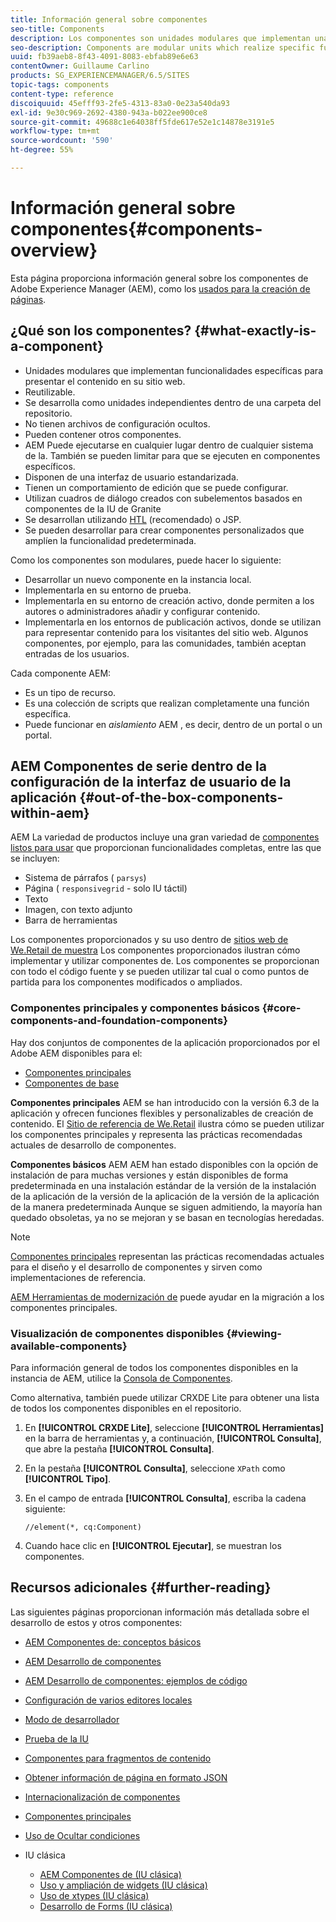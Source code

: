 ```yaml
---
title: Información general sobre componentes
seo-title: Components
description: Los componentes son unidades modulares que implementan una funcionalidad específica para presentar el contenido en su sitio web
seo-description: Components are modular units which realize specific functionality to present your content on your website
uuid: fb39aeb8-8f43-4091-8083-ebfab89e6e63
contentOwner: Guillaume Carlino
products: SG_EXPERIENCEMANAGER/6.5/SITES
topic-tags: components
content-type: reference
discoiquuid: 45efff93-2fe5-4313-83a0-0e23a540da93
exl-id: 9e30c969-2692-4380-943a-b022ee900ce8
source-git-commit: 49688c1e64038ff5fde617e52e1c14878e3191e5
workflow-type: tm+mt
source-wordcount: '590'
ht-degree: 55%

---
```


# Información general sobre componentes{#components-overview}

Esta página proporciona información general sobre los componentes de Adobe Experience Manager (AEM), como los [usados para la creación de páginas](/help/sites-authoring/default-components-foundation.md).

## ¿Qué son los componentes? {#what-exactly-is-a-component}

* Unidades modulares que implementan funcionalidades específicas para presentar el contenido en su sitio web.
* Reutilizable.
* Se desarrolla como unidades independientes dentro de una carpeta del repositorio.
* No tienen archivos de configuración ocultos.
* Pueden contener otros componentes.
* AEM Puede ejecutarse en cualquier lugar dentro de cualquier sistema de la. También se pueden limitar para que se ejecuten en componentes específicos.
* Disponen de una interfaz de usuario estandarizada.
* Tienen un comportamiento de edición que se puede configurar.
* Utilizan cuadros de diálogo creados con subelementos basados en componentes de la IU de Granite
* Se desarrollan utilizando [HTL](https://experienceleague.adobe.com/docs/experience-manager-htl/content/overview.html?lang=es) (recomendado) o JSP.
* Se pueden desarrollar para crear componentes personalizados que amplíen la funcionalidad predeterminada.

Como los componentes son modulares, puede hacer lo siguiente:

* Desarrollar un nuevo componente en la instancia local.
* Implementarla en su entorno de prueba.
* Implementarla en su entorno de creación activo, donde permiten a los autores o administradores añadir y configurar contenido.
* Implementarla en los entornos de publicación activos, donde se utilizan para representar contenido para los visitantes del sitio web. Algunos componentes, por ejemplo, para las comunidades, también aceptan entradas de los usuarios.

Cada componente AEM:

* Es un tipo de recurso.
* Es una colección de scripts que realizan completamente una función específica.
* Puede funcionar en *aislamiento* AEM , es decir, dentro de un portal o un portal.

## AEM Componentes de serie dentro de la configuración de la interfaz de usuario de la aplicación {#out-of-the-box-components-within-aem}

AEM La variedad de productos incluye una gran variedad de [componentes listos para usar](/help/sites-authoring/default-components.md) que proporcionan funcionalidades completas, entre las que se incluyen:

* Sistema de párrafos ( `parsys`)
* Página ( `responsivegrid` - solo IU táctil)
* Texto
* Imagen, con texto adjunto
* Barra de herramientas

Los componentes proporcionados y su uso dentro de [sitios web de We.Retail de muestra](/help/sites-developing/we-retail.md) Los componentes proporcionados ilustran cómo implementar y utilizar componentes de. Los componentes se proporcionan con todo el código fuente y se pueden utilizar tal cual o como puntos de partida para los componentes modificados o ampliados.

### Componentes principales y componentes básicos {#core-components-and-foundation-components}

Hay dos conjuntos de componentes de la aplicación proporcionados por el Adobe AEM disponibles para el:

* [Componentes principales](https://experienceleague.adobe.com/docs/experience-manager-core-components/using/introduction.html?lang=es)
* [Componentes de base](/help/sites-authoring/default-components-foundation.md)

**Componentes principales** AEM se han introducido con la versión 6.3 de la aplicación y ofrecen funciones flexibles y personalizables de creación de contenido. El [Sitio de referencia de We.Retail](/help/sites-developing/we-retail.md) ilustra cómo se pueden utilizar los componentes principales y representa las prácticas recomendadas actuales de desarrollo de componentes.

**Componentes básicos** AEM AEM han estado disponibles con la opción de instalación de para muchas versiones y están disponibles de forma predeterminada en una instalación estándar de la versión de la instalación de la aplicación de la versión de la aplicación de la versión de la aplicación de la manera predeterminada Aunque se siguen admitiendo, la mayoría han quedado obsoletas, ya no se mejoran y se basan en tecnologías heredadas.

>[!NOTE]
>
>[Componentes principales](https://experienceleague.adobe.com/docs/experience-manager-core-components/using/introduction.html?lang=es) representan las prácticas recomendadas actuales para el diseño y el desarrollo de componentes y sirven como implementaciones de referencia.
>
>[AEM Herramientas de modernización de](modernization-tools.md) puede ayudar en la migración a los componentes principales.

### Visualización de componentes disponibles {#viewing-available-components}

Para información general de todos los componentes disponibles en la instancia de AEM, utilice la [Consola de Componentes](/help/sites-authoring/default-components-console.md).

Como alternativa, también puede utilizar CRXDE Lite para obtener una lista de todos los componentes disponibles en el repositorio.

1. En **[!UICONTROL CRXDE Lite]**, seleccione **[!UICONTROL Herramientas]** en la barra de herramientas y, a continuación, **[!UICONTROL Consulta]**, que abre la pestaña **[!UICONTROL Consulta]**.

1. En la pestaña **[!UICONTROL Consulta]**, seleccione `XPath` como **[!UICONTROL Tipo]**.

1. En el campo de entrada **[!UICONTROL Consulta]**, escriba la cadena siguiente:

   `//element(*, cq:Component)`

1. Cuando hace clic en **[!UICONTROL Ejecutar]**, se muestran los componentes.

## Recursos adicionales {#further-reading}

Las siguientes páginas proporcionan información más detallada sobre el desarrollo de estos y otros componentes:

* [AEM Componentes de: conceptos básicos](/help/sites-developing/components-basics.md)
* [AEM Desarrollo de componentes](/help/sites-developing/developing-components.md)
* [AEM Desarrollo de componentes: ejemplos de código](/help/sites-developing/developing-components-samples.md)
* [Configuración de varios editores locales](/help/sites-developing/multiple-inplace-editors.md)
* [Modo de desarrollador](/help/sites-developing/developer-mode.md)
* [Prueba de la IU](/help/sites-developing/hobbes.md)
* [Componentes para fragmentos de contenido](/help/sites-developing/components-content-fragments.md)
* [Obtener información de página en formato JSON](/help/sites-developing/pageinfo.md)
* [Internacionalización de componentes](/help/sites-developing/i18n.md)
* [Componentes principales](https://experienceleague.adobe.com/docs/experience-manager-core-components/using/introduction.html?lang=es)
* [Uso de Ocultar condiciones](/help/sites-developing/hide-conditions.md)
* IU clásica

   * [AEM Componentes de (IU clásica)](/help/sites-developing/developing-components-classic.md)
   * [Uso y ampliación de widgets (IU clásica)](/help/sites-developing/widgets.md)
   * [Uso de xtypes (IU clásica)](/help/sites-developing/xtypes.md)
   * [Desarrollo de Forms (IU clásica)](/help/sites-developing/developing-forms.md)

